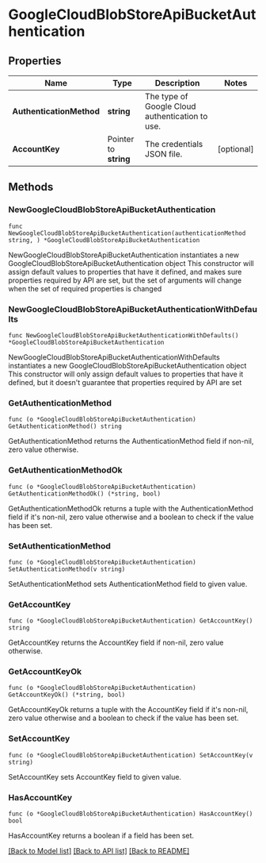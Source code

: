 # GoogleCloudBlobStoreApiBucketAuthentication

## Properties

Name | Type | Description | Notes
------------ | ------------- | ------------- | -------------
**AuthenticationMethod** | **string** | The type of Google Cloud authentication to use. | 
**AccountKey** | Pointer to **string** | The credentials JSON file. | [optional] 

## Methods

### NewGoogleCloudBlobStoreApiBucketAuthentication

`func NewGoogleCloudBlobStoreApiBucketAuthentication(authenticationMethod string, ) *GoogleCloudBlobStoreApiBucketAuthentication`

NewGoogleCloudBlobStoreApiBucketAuthentication instantiates a new GoogleCloudBlobStoreApiBucketAuthentication object
This constructor will assign default values to properties that have it defined,
and makes sure properties required by API are set, but the set of arguments
will change when the set of required properties is changed

### NewGoogleCloudBlobStoreApiBucketAuthenticationWithDefaults

`func NewGoogleCloudBlobStoreApiBucketAuthenticationWithDefaults() *GoogleCloudBlobStoreApiBucketAuthentication`

NewGoogleCloudBlobStoreApiBucketAuthenticationWithDefaults instantiates a new GoogleCloudBlobStoreApiBucketAuthentication object
This constructor will only assign default values to properties that have it defined,
but it doesn't guarantee that properties required by API are set

### GetAuthenticationMethod

`func (o *GoogleCloudBlobStoreApiBucketAuthentication) GetAuthenticationMethod() string`

GetAuthenticationMethod returns the AuthenticationMethod field if non-nil, zero value otherwise.

### GetAuthenticationMethodOk

`func (o *GoogleCloudBlobStoreApiBucketAuthentication) GetAuthenticationMethodOk() (*string, bool)`

GetAuthenticationMethodOk returns a tuple with the AuthenticationMethod field if it's non-nil, zero value otherwise
and a boolean to check if the value has been set.

### SetAuthenticationMethod

`func (o *GoogleCloudBlobStoreApiBucketAuthentication) SetAuthenticationMethod(v string)`

SetAuthenticationMethod sets AuthenticationMethod field to given value.


### GetAccountKey

`func (o *GoogleCloudBlobStoreApiBucketAuthentication) GetAccountKey() string`

GetAccountKey returns the AccountKey field if non-nil, zero value otherwise.

### GetAccountKeyOk

`func (o *GoogleCloudBlobStoreApiBucketAuthentication) GetAccountKeyOk() (*string, bool)`

GetAccountKeyOk returns a tuple with the AccountKey field if it's non-nil, zero value otherwise
and a boolean to check if the value has been set.

### SetAccountKey

`func (o *GoogleCloudBlobStoreApiBucketAuthentication) SetAccountKey(v string)`

SetAccountKey sets AccountKey field to given value.

### HasAccountKey

`func (o *GoogleCloudBlobStoreApiBucketAuthentication) HasAccountKey() bool`

HasAccountKey returns a boolean if a field has been set.


[[Back to Model list]](../README.md#documentation-for-models) [[Back to API list]](../README.md#documentation-for-api-endpoints) [[Back to README]](../README.md)



